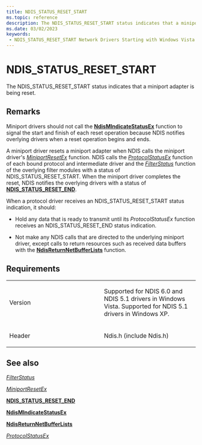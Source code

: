 ```yaml
---
title: NDIS_STATUS_RESET_START
ms.topic: reference
description: The NDIS_STATUS_RESET_START status indicates that a miniport adapter is being reset.
ms.date: 03/02/2023
keywords:
 - NDIS_STATUS_RESET_START Network Drivers Starting with Windows Vista
---
```


# NDIS\_STATUS\_RESET\_START


The NDIS\_STATUS\_RESET\_START status indicates that a miniport adapter is being reset.

## Remarks

Miniport drivers should not call the [**NdisMIndicateStatusEx**](/windows-hardware/drivers/ddi/ndis/nf-ndis-ndismindicatestatusex) function to signal the start and finish of each reset operation because NDIS notifies overlying drivers when a reset operation begins and ends.

A miniport driver resets a miniport adapter when NDIS calls the miniport driver's [*MiniportResetEx*](/windows-hardware/drivers/ddi/ndis/nc-ndis-miniport_reset) function. NDIS calls the [*ProtocolStatusEx*](/windows-hardware/drivers/ddi/ndis/nc-ndis-protocol_status_ex) function of each bound protocol and intermediate driver and the [*FilterStatus*](/windows-hardware/drivers/ddi/ndis/nc-ndis-filter_status) function of the overlying filter modules with a status of NDIS\_STATUS\_RESET\_START. When the miniport driver completes the reset, NDIS notifies the overlying drivers with a status of [**NDIS\_STATUS\_RESET\_END**](ndis-status-reset-end.md).

When a protocol driver receives an NDIS\_STATUS\_RESET\_START status indication, it should:

-   Hold any data that is ready to transmit until its *ProtocolStatusEx* function receives an NDIS\_STATUS\_RESET\_END status indication.

-   Not make any NDIS calls that are directed to the underlying miniport driver, except calls to return resources such as received data buffers with the [**NdisReturnNetBufferLists**](/windows-hardware/drivers/ddi/ndis/nf-ndis-ndisreturnnetbufferlists) function.

## Requirements

<table>
<colgroup>
<col width="50%" />
<col width="50%" />
</colgroup>
<tbody>
<tr class="odd">
<td><p>Version</p></td>
<td><p>Supported for NDIS 6.0 and NDIS 5.1 drivers in Windows Vista. Supported for NDIS 5.1 drivers in Windows XP.</p></td>
</tr>
<tr class="even">
<td><p>Header</p></td>
<td>Ndis.h (include Ndis.h)</td>
</tr>
</tbody>
</table>

## See also


[*FilterStatus*](/windows-hardware/drivers/ddi/ndis/nc-ndis-filter_status)

[*MiniportResetEx*](/windows-hardware/drivers/ddi/ndis/nc-ndis-miniport_reset)

[**NDIS\_STATUS\_RESET\_END**](ndis-status-reset-end.md)

[**NdisMIndicateStatusEx**](/windows-hardware/drivers/ddi/ndis/nf-ndis-ndismindicatestatusex)

[**NdisReturnNetBufferLists**](/windows-hardware/drivers/ddi/ndis/nf-ndis-ndisreturnnetbufferlists)

[*ProtocolStatusEx*](/windows-hardware/drivers/ddi/ndis/nc-ndis-protocol_status_ex)

 

